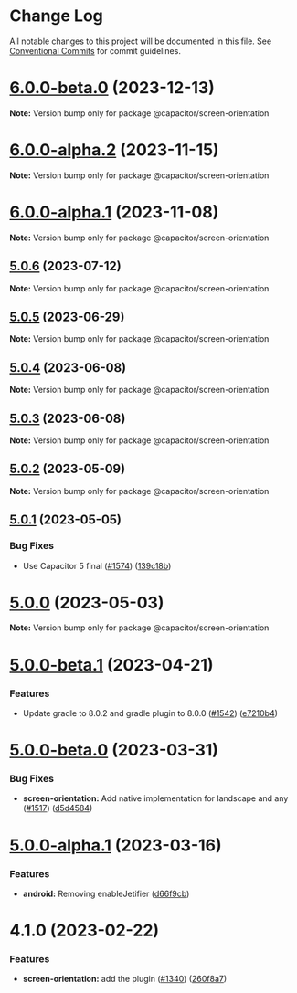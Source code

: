 # Change Log

All notable changes to this project will be documented in this file.
See [Conventional Commits](https://conventionalcommits.org) for commit guidelines.

# [6.0.0-beta.0](https://github.com/ionic-team/capacitor-plugins/compare/@capacitor/screen-orientation@6.0.0-alpha.2...@capacitor/screen-orientation@6.0.0-beta.0) (2023-12-13)

**Note:** Version bump only for package @capacitor/screen-orientation

# [6.0.0-alpha.2](https://github.com/ionic-team/capacitor-plugins/compare/@capacitor/screen-orientation@6.0.0-alpha.1...@capacitor/screen-orientation@6.0.0-alpha.2) (2023-11-15)

**Note:** Version bump only for package @capacitor/screen-orientation

# [6.0.0-alpha.1](https://github.com/ionic-team/capacitor-plugins/compare/@capacitor/screen-orientation@5.0.6...@capacitor/screen-orientation@6.0.0-alpha.1) (2023-11-08)

**Note:** Version bump only for package @capacitor/screen-orientation

## [5.0.6](https://github.com/ionic-team/capacitor-plugins/compare/@capacitor/screen-orientation@5.0.5...@capacitor/screen-orientation@5.0.6) (2023-07-12)

**Note:** Version bump only for package @capacitor/screen-orientation

## [5.0.5](https://github.com/ionic-team/capacitor-plugins/compare/@capacitor/screen-orientation@5.0.4...@capacitor/screen-orientation@5.0.5) (2023-06-29)

**Note:** Version bump only for package @capacitor/screen-orientation

## [5.0.4](https://github.com/ionic-team/capacitor-plugins/compare/@capacitor/screen-orientation@5.0.3...@capacitor/screen-orientation@5.0.4) (2023-06-08)

**Note:** Version bump only for package @capacitor/screen-orientation

## [5.0.3](https://github.com/ionic-team/capacitor-plugins/compare/@capacitor/screen-orientation@5.0.2...@capacitor/screen-orientation@5.0.3) (2023-06-08)

**Note:** Version bump only for package @capacitor/screen-orientation

## [5.0.2](https://github.com/ionic-team/capacitor-plugins/compare/@capacitor/screen-orientation@5.0.1...@capacitor/screen-orientation@5.0.2) (2023-05-09)

**Note:** Version bump only for package @capacitor/screen-orientation

## [5.0.1](https://github.com/ionic-team/capacitor-plugins/compare/@capacitor/screen-orientation@5.0.0...@capacitor/screen-orientation@5.0.1) (2023-05-05)

### Bug Fixes

- Use Capacitor 5 final ([#1574](https://github.com/ionic-team/capacitor-plugins/issues/1574)) ([139c18b](https://github.com/ionic-team/capacitor-plugins/commit/139c18b86a11d31246e952d1a74335ff8ce5dbc2))

# [5.0.0](https://github.com/ionic-team/capacitor-plugins/compare/@capacitor/screen-orientation@5.0.0-beta.1...@capacitor/screen-orientation@5.0.0) (2023-05-03)

**Note:** Version bump only for package @capacitor/screen-orientation

# [5.0.0-beta.1](https://github.com/ionic-team/capacitor-plugins/compare/@capacitor/screen-orientation@5.0.0-beta.0...@capacitor/screen-orientation@5.0.0-beta.1) (2023-04-21)

### Features

- Update gradle to 8.0.2 and gradle plugin to 8.0.0 ([#1542](https://github.com/ionic-team/capacitor-plugins/issues/1542)) ([e7210b4](https://github.com/ionic-team/capacitor-plugins/commit/e7210b47867644f5983e37acdbf0247214ec232d))

# [5.0.0-beta.0](https://github.com/ionic-team/capacitor-plugins/compare/@capacitor/screen-orientation@5.0.0-alpha.1...@capacitor/screen-orientation@5.0.0-beta.0) (2023-03-31)

### Bug Fixes

- **screen-orientation:** Add native implementation for landscape and any ([#1517](https://github.com/ionic-team/capacitor-plugins/issues/1517)) ([d5d4584](https://github.com/ionic-team/capacitor-plugins/commit/d5d4584a2f2f17ea80fd6d6139991ecc6edbd4c8))

# [5.0.0-alpha.1](https://github.com/ionic-team/capacitor-plugins/compare/@capacitor/screen-orientation@4.1.0...@capacitor/screen-orientation@5.0.0-alpha.1) (2023-03-16)

### Features

- **android:** Removing enableJetifier ([d66f9cb](https://github.com/ionic-team/capacitor-plugins/commit/d66f9cbd9da7e3b1d8c64ca6a5b45156867d4a04))

# 4.1.0 (2023-02-22)

### Features

- **screen-orientation:** add the plugin ([#1340](https://github.com/ionic-team/capacitor-plugins/issues/1340)) ([260f8a7](https://github.com/ionic-team/capacitor-plugins/commit/260f8a79c8363b71ffdb5ace20727e540f2d0520))
